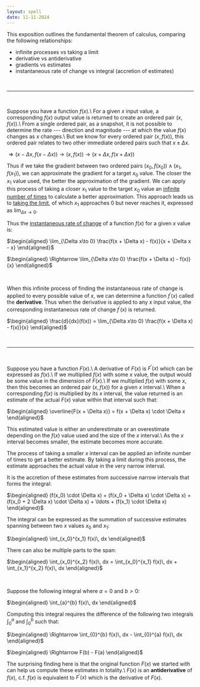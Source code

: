 ```yaml
---
layout: spell
date: 11-11-2024
---
```


This exposition outlines the fundamental theorem of calculus, comparing the following relationships:
- infinite processes vs taking a limit
- derivative vs antiderivative
- gradients vs estimates
- instantaneous rate of change vs integral (accretion of estimates)

<br>

---

<br>

Suppose you have a function $f(x)$.\\
For a given $x$ input value, a corresponding $f(x)$ output value is returned to create an ordered pair $(x, f(x))$.\\
From a single ordered pair, as a snapshot, it is not possible to determine the rate --- direction and magnitude --- at which the value $f(x)$ changes as $x$ changes.\\
But we know for every ordered pair $(x, f(x))$, this ordered pair relates to two other immediate ordered pairs such that $x \pm \Delta x$.

$\Rightarrow (x-\Delta x, f(x-\Delta x)) \rightarrow (x,f(x)) \rightarrow (x+\Delta x, f(x+\Delta x))$

Thus if we take the gradient between two ordered pairs $(x_0, f(x_0)) \wedge (x_1, f(x_1))$, we can approximate the gradient for a target $x_0$ value.  The closer the $x_1$ value used, the better the approximation of the gradient.  We can apply this process of taking a closer $x_1$ value to the target $x_0$ value an <u>infinite number of times</u> to calculate a better approximation.  This approach leads us to <u>taking the limit</u>, of which $x_1$ approaches 0 but never reaches it, expressed as $\lim_{\Delta x\to 0}$.

Thus the <u>instantaneous rate of change</u> of a function $f(x)$ for a given $x$ value is:

$\begin{aligned}
\lim_{\Delta x\to 0} \frac{f(x + \Delta x) - f(x)}{x + \Delta x - x}
\end{aligned}$

$\begin{aligned}
\Rightarrow \lim_{\Delta x\to 0} \frac{f(x + \Delta x) - f(x)}{x}
\end{aligned}$

<br>

When this infinite process of finding the instantaneous rate of change is applied to every possible value of $x$, we can determine a function $f^{\prime}(x)$ called the **derivative**.  Thus when the derivative is applied to any $x$ input value, the corresponding instantaneous rate of change $f^{\prime}(x)$ is returned. 

$\begin{aligned}
\frac{d}{dx}(f(x)) = \lim_{\Delta x\to 0} \frac{f(x + \Delta x) - f(x)}{x}
\end{aligned}$

<br>

---

<br>

Suppose you have a function $F(x)$.\\
A derivative of $F(x)$ is $F^{\prime}(x)$ which can be expressed as $f(x)$.\\
If we multiplied $f(x)$ with some $x$ value, the output would be some value in the dimension of $F(x)$.\\
If we multiplied $f(x)$ with some $x$, then this becomes an ordered pair $(x, f(x))$ for a given $x$ interval.\\
When a corresponding $f(x)$ is multiplied by its $x$ interval, the value returned is an estimate of the actual $F(x)$ value within that interval such that:

$\begin{aligned}
\overline{F(x + \Delta x)} = f(x + \Delta x) \cdot \Delta x
\end{aligned}$ 

This estimated value is either an underestimate or an overestimate depending on the $f(x)$ value used and the size of the $x$ interval.\\
As the $x$ interval becomes smaller, the estimate becomes more accurate.

The process of taking a smaller $x$ interval can be applied an infinite number of times to get a better estimate.  By taking a limit during this process, the estimate approaches the actual value in the very narrow interval.

It is the accretion of these estimates from successive narrow intervals that forms the integral:

$\begin{aligned}
(f(x_0) \cdot \Delta x) + (f(x_0 + \Delta x) \cdot \Delta x) + (f(x_0 + 2 \Delta x) \cdot \Delta x) + \ldots + (f(x_1) \cdot \Delta x)
\end{aligned}$ 

The integral can be expressed as the summation of successive estimates spanning between two $x$ values $x_0$ and $x_1$:

$\begin{aligned}
\int_{x_0}^{x_1} f(x)\, dx
\end{aligned}$

There can also be multiple parts to the span:

$\begin{aligned}
\int_{x_0}^{x_2} f(x)\, dx = \int_{x_0}^{x_1} f(x)\, dx + \int_{x_1}^{x_2} f(x)\, dx
\end{aligned}$

<br>

Suppose the following integral where $a = 0$ and $b > 0$:

$\begin{aligned}
\int_{a}^{b} f(x)\, dx
\end{aligned}$

Computing this integral requires the difference of the following two integrals $\int_{0}^{a}$ and $\int_{0}^{b}$ such that:

$\begin{aligned}
\Rightarrow \int_{0}^{b} f(x)\, dx - \int_{0}^{a} f(x)\, dx
\end{aligned}$

$\begin{aligned}
\Rightarrow F(b) - F(a)
\end{aligned}$

The surprising finding here is that the original function $F(x)$ we started with can help us compute these estimates in totality.\\
$F(x)$ is an **antiderivative** of $f(x)$, c.f. $f(x)$ is equivalent to $F^{\prime}(x)$ which is the derivative of $F(x)$.
